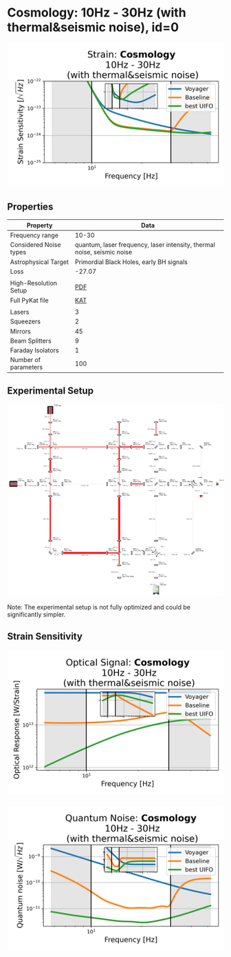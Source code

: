 # Cosmology: 10Hz - 30Hz (with thermal&seismic noise), id=0
<p align="center"><img src="strain.png" alt="Plot of Strain" width="666px"></p>

## Properties
| Property                              | Data                                                       |
| ------------------------------------- | ----------------------------------------------------------------- |
| Frequency range                   | 10-30 |
| Considered Noise types                   | quantum, laser frequency, laser intensity, thermal noise, seismic noise |
| Astrophysical Target                   | Primordial Black Holes, early BH signals |
| Loss               | -27.07 |
|               |  |
| High-Resolution Setup | [PDF](setup.pdf) |
| Full PyKat file       | [KAT](CFGS_3_-27.07_100_6918793661_0_5772566983.txt) |
|               |  |
| Lasers |  3 |
| Squeezers |  2 |
| Mirrors |  45 |
| Beam Splitters |  9 |
| Faraday Isolators |  1 |
| Number of parameters  | 100 |
## Experimental Setup
<p align="center"><img src="setup.png" alt="setup" width="666px"></p>

Note: The experimental setup is not fully optimized and could be significantly simpler.

## Strain Sensitivity<p align="center"><img src="signal.png" alt="Plot of Signal" width="666px"></p>

<p align="center"><img src="noise.png" alt="Plot of Noise" width="666px"></p>

